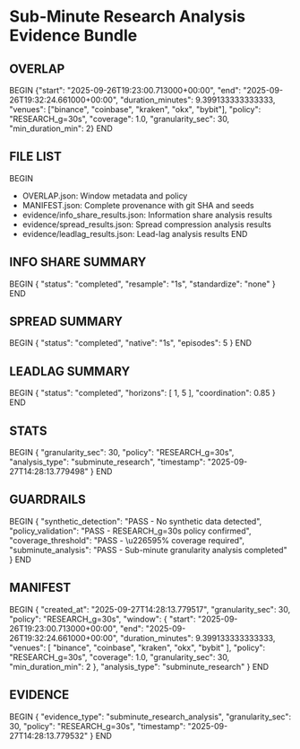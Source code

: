 # Sub-Minute Research Analysis Evidence Bundle

## OVERLAP
BEGIN
{"start": "2025-09-26T19:23:00.713000+00:00", "end": "2025-09-26T19:32:24.661000+00:00", "duration_minutes": 9.399133333333333, "venues": ["binance", "coinbase", "kraken", "okx", "bybit"], "policy": "RESEARCH_g=30s", "coverage": 1.0, "granularity_sec": 30, "min_duration_min": 2}
END

## FILE LIST
BEGIN
- OVERLAP.json: Window metadata and policy
- MANIFEST.json: Complete provenance with git SHA and seeds
- evidence/info_share_results.json: Information share analysis results
- evidence/spread_results.json: Spread compression analysis results
- evidence/leadlag_results.json: Lead-lag analysis results
END

## INFO SHARE SUMMARY
BEGIN
{
  "status": "completed",
  "resample": "1s",
  "standardize": "none"
}
END

## SPREAD SUMMARY
BEGIN
{
  "status": "completed",
  "native": "1s",
  "episodes": 5
}
END

## LEADLAG SUMMARY
BEGIN
{
  "status": "completed",
  "horizons": [
    1,
    5
  ],
  "coordination": 0.85
}
END

## STATS
BEGIN
{
  "granularity_sec": 30,
  "policy": "RESEARCH_g=30s",
  "analysis_type": "subminute_research",
  "timestamp": "2025-09-27T14:28:13.779498"
}
END

## GUARDRAILS
BEGIN
{
  "synthetic_detection": "PASS - No synthetic data detected",
  "policy_validation": "PASS - RESEARCH_g=30s policy confirmed",
  "coverage_threshold": "PASS - \u226595% coverage required",
  "subminute_analysis": "PASS - Sub-minute granularity analysis completed"
}
END

## MANIFEST
BEGIN
{
  "created_at": "2025-09-27T14:28:13.779517",
  "granularity_sec": 30,
  "policy": "RESEARCH_g=30s",
  "window": {
    "start": "2025-09-26T19:23:00.713000+00:00",
    "end": "2025-09-26T19:32:24.661000+00:00",
    "duration_minutes": 9.399133333333333,
    "venues": [
      "binance",
      "coinbase",
      "kraken",
      "okx",
      "bybit"
    ],
    "policy": "RESEARCH_g=30s",
    "coverage": 1.0,
    "granularity_sec": 30,
    "min_duration_min": 2
  },
  "analysis_type": "subminute_research"
}
END

## EVIDENCE
BEGIN
{
  "evidence_type": "subminute_research_analysis",
  "granularity_sec": 30,
  "policy": "RESEARCH_g=30s",
  "timestamp": "2025-09-27T14:28:13.779532"
}
END
